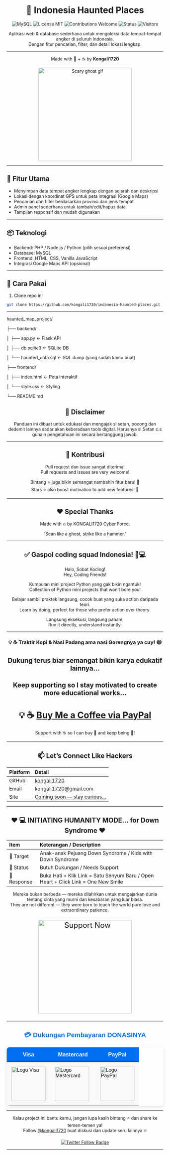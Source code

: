 <div align="center">

# 👻 Indonesia Haunted Places

![MySQL](https://img.shields.io/badge/Database-MySQL-blue?style=for-the-badge&logo=mysql&logoColor=white)
![License MIT](https://img.shields.io/badge/License-MIT-green.svg?style=for-the-badge)
![Contributions Welcome](https://img.shields.io/badge/Contributions-Welcome-brightgreen.svg?style=for-the-badge)
![Status](https://img.shields.io/badge/status-🚧%20Under%20Construction-orange?style=for-the-badge)
![Visitors](https://komarev.com/ghpvc/?username=kongali1720&label=Indonesia%20Haunted%20Places%20Visitors&style=for-the-badge)

Aplikasi web & database sederhana untuk mengoleksi data tempat-tempat angker di seluruh Indonesia.  
Dengan fitur pencarian, filter, dan detail lokasi lengkap.

</div>

---

<p align="center">
  Made with 🧠 + ☕ by <b>Kongali1720</b>
</p>

<p align="center">
  <img src="https://media.giphy.com/media/v1.Y2lkPWVjZjA1ZTQ3YzdyaDg0bnBldXFhd2VkcHEwd29zOG1yaGE5bTR2MjBoZ2RoanVsMiZlcD12MV9naWZzX3NlYXJjaCZjdD1n/t8Nx50erR39oI9fTYN/giphy.gif" width="300" alt="Scary ghost gif" />
</p>

---

## 📜 Fitur Utama

- Menyimpan data tempat angker lengkap dengan sejarah dan deskripsi  
- Lokasi dengan koordinat GPS untuk peta integrasi (Google Maps)  
- Pencarian dan filter berdasarkan provinsi dan jenis tempat  
- Admin panel sederhana untuk tambah/edit/hapus data  
- Tampilan responsif dan mudah digunakan  

---

## 📦 Teknologi

- Backend: PHP / Node.js / Python (pilih sesuai preferensi)  
- Database: MySQL  
- Frontend: HTML, CSS, Vanilla JavaScript  
- Integrasi Google Maps API (opsional)  

---

## 🚀 Cara Pakai

1. Clone repo ini  
```bash
git clone https://github.com/kongali1720/indonesia-haunted-places.git
```

---

haunted_map_project/

├── backend/

│   ├── app.py            ← Flask API

│   ├── db.sqlite3        ← SQLite DB

│   └── haunted_data.sql  ← SQL dump (yang sudah kamu buat)

├── frontend/

│   ├── index.html        ← Peta interaktif

│   └── style.css         ← Styling

└── README.md


<div align="center">
  
## 📢 Disclaimer

Panduan ini dibuat untuk edukasi dan mengajak si setan, pocong dan dedemit lainnya  sadar akan keberadaan tools digital. Harusnya si Setan c.s gunain pengetahuan ini secara bertanggung jawab.

</div>

---

<div align="center">
  
## 🤝 Kontribusi

Pull request dan issue sangat diterima!  
Pull requests and issues are very welcome!  

Bintang ⭐ juga bikin semangat nambahin fitur baru! 💪  
Stars ⭐ also boost motivation to add new features! 💪

</div>

---

<div align="center">
  
## ❤️ Special Thanks

Made with 🔥 by KONGALI1720 Cyber Force.  

“Scan like a ghost, strike like a hammer.”  

</div>

---

<div align="center">
  
## ✅ Gaspol coding squad Indonesia! 🚀💻

 Halo, Sobat Koding!  
 Hey, Coding Friends!

 Kumpulan mini project Python yang gak bikin ngantuk!  
 Collection of Python mini projects that won’t bore you!

 Belajar sambil praktek langsung, cocok buat yang suka action daripada teori.  
 Learn by doing, perfect for those who prefer action over theory.

Langsung eksekusi, langsung paham.  
Run it directly, understand instantly.

</div>

---

<h3 align="center">💡 ☕ Traktir Kopi & Nasi Padang ama nasi Gorengnya ya cuy! 😄</h3>

<div align="center">

## Dukung terus biar semangat bikin karya edukatif lainnya...  
## Keep supporting so I stay motivated to create more educational works...

# 💡 ☕  [Buy Me a Coffee via PayPal](https://www.paypal.com/paypalme/bungtempong99)  

Support with ☕ so I can buy 🍜 and keep being 🧠!

---

<h2>📫 Let’s Connect Like Hackers</h2>

| Platform | Detail |
|:--------|:-------|
| GitHub  | [kongali1720](https://github.com/kongali1720) |
| Email   | [kongali1720@gmail.com](mailto:kongali1720@gmail.com) |
| Site    | [Coming soon — stay curious... ](https://kongali1720.github.io) |

---

## ❤️  💻 INITIATING HUMANITY MODE... for Down Syndrome ❤️

| Item        | Keterangan / Description |
|:------------|:-------------------------|
| 🎯 Target   | Anak-anak Pejuang Down Syndrome / Kids with Down Syndrome |
| 📡 Status   | Butuh Dukungan / Needs Support |
| 🧠 Response | Buka Hati + Klik Link = Satu Senyum Baru / Open Heart + Click Link = One New Smile |

Mereka bukan berbeda — mereka dilahirkan untuk mengajarkan dunia tentang cinta yang murni dan kesabaran yang luar biasa.  
They are not different — they were born to teach the world pure love and extraordinary patience.

<p align="center" style="font-size: 1.5rem;">
  <a href="https://mydonation4ds.github.io/" target="_blank" style="display: inline-block;">
    <img 
      src="https://img.shields.io/badge/SUPPORT--NOW-%23FF6600?style=for-the-badge&logo=heart&logoColor=white&labelColor=white&color=FF6600" 
      alt="Support Now" 
      style="width: 300px; height: auto;" 
    />
  </a>
</p>

</div>


---

<section align="center" style="font-family: Arial, sans-serif;">

<h2 style="margin-bottom: 20px; color: #0070f3;">💳 Dukungan Pembayaran DONASINYA</h2>

<table align="center" aria-label="Metode Pembayaran" style="margin: 0 auto; border-collapse: collapse; box-shadow: 0 4px 10px rgba(0,0,0,0.1); border-radius: 8px; overflow: hidden;">
  <thead style="background-color: #0070f3; color: white;">
    <tr>
      <th style="padding: 12px 25px; font-size: 18px;">Visa</th>
      <th style="padding: 12px 25px; font-size: 18px;">Mastercard</th>
      <th style="padding: 12px 25px; font-size: 18px;">PayPal</th>
    </tr>
  </thead>
  <tbody style="background-color: #f9f9f9;">
    <tr>
      <td style="padding: 15px;">
        <img src="https://upload.wikimedia.org/wikipedia/commons/thumb/4/41/Visa_Logo.png/120px-Visa_Logo.png" alt="Logo Visa" width="110" />
      </td>
      <td style="padding: 15px;">
        <img src="https://upload.wikimedia.org/wikipedia/commons/thumb/2/2a/Mastercard-logo.svg/120px-Mastercard-logo.svg.png" alt="Logo Mastercard" width="110" />
      </td>
      <td style="padding: 15px;">
        <img src="https://upload.wikimedia.org/wikipedia/commons/thumb/3/39/PayPal_logo.svg/120px-PayPal_logo.svg.png" alt="Logo PayPal" width="110" />
      </td>
    </tr>
  </tbody>
</table>

</section>


---

<p align="center">
  Kalau project ini bantu kamu, jangan lupa kasih bintang ⭐ dan share ke temen-temen ya!<br>
  Follow <a href="https://twitter.com/kongali1720" target="_blank" rel="noopener noreferrer">@kongali1720</a> buat diskusi dan update seru lainnya 🔥
</p>

<p align="center" style="margin-top: 20px;">
  <a href="https://twitter.com/kongali1720" target="_blank" rel="noopener noreferrer" aria-label="Follow kongali1720 on Twitter">
    <img src="https://img.shields.io/twitter/follow/kongali1720?style=social" alt="Twitter Follow Badge" />
  </a>
</p>

</div>
<div align="center">

---

